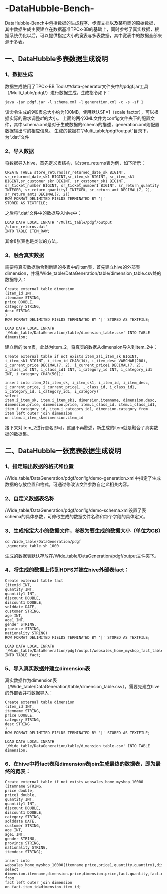 # -DataHubble-Bench-
DataHubble-Bench中包括数据的生成程序、步骤文档以及某电商的原始数据，其中数据生成主要建立在数据基准TPCx-BB的基础上，同时参考了真实数据，根据系统优化以后，可以提供指定大小的宽表与多表数据，其中宽表中的数据全部来源于多表。
## 一、DataHubble多表数据生成说明
### 1、数据生成
数据生成使用了TPCx-BB Tools中data-generator文件夹中的pdgf.jar工具（/Multi_table/pdgf/）进行数据生成，生成指令如下：
```
java -jar pdgf.jar -l schema.xml -l generation.xml -c -s -sf 1
```
该命令生成的9张表总大小约为100MB，使用默认SF=1（scale factor），可以根据实际的需求调整sf的大小。
上面的两个XML文件为config文件夹下的配置文件，其中schema.xml是对于生成数据的schema的描述，generation.xml则配置数据输出时的相应信息。
生成的数据在“/Multi_table/pdgf/output”目录下，为“.dat“文件
### 2、导入数据
将数据导入hive，首先定义表结构，以store_returns表为例，如下所示：
```
CREATE TABLE store_returns(sr_returned_date_sk BIGINT, sr_returned_date_sk1 BIGINT,sr_item_sk BIGINT, sr_item_sk1 BIGINT,sr_customer_skr BIGINT, sr_customer_sk1 BIGINT, sr_ticket_number BIGINT, sr_ticket_number1 BIGINT, sr_return_quantity INTEGER, sr_return_quantity1 INTEGER, sr_return_amt DECIMAL(7, 2), sr_return_amt1 DECIMAL(7, 2))
ROW FORMAT DELIMITED FIELDS TERMINATED BY '|'
STORED AS TEXTFILE;
```
之后将“.dat“文件中的数据导入hive中：
```
LOAD DATA LOCAL INPATH '/Multi_table/pdgf/output
/store_returns.dat' 
INTO TABLE ITEM_RAW;
```
其余8张表也是类似的方法。
### 3、融合真实数据
需要将真实数据融合到新建的多表中的item表，首先建立hive的外部表dimension，并将/Wide_table/DataGeneration/table/dimension_table.csv处的数据导入：
```
Create external table dimension
(item_id INT,
itemname STRING,
price DOUBLE,
category STRING,
desc STRING
)
ROW FORMAT DELIMITED FIELDS TERMINATED BY '|' STORED AS TEXTFILE;

LOAD DATA LOCAL INPATH '/Wide_table/DataGeneration/table/dimension_table.csv' INTO TABLE dimension;
```
建立新的item表，此处为item_2，将真实的数据从dimension导入到item_2中： 
```
Create external table if not exists item_2(i_item_sk BIGINT, i_item_sk1 BIGINT, i_item_id CHAR(16), i_item_desc VARCHAR(200), i_current_price DECIMAL(7, 2), i_current_price1 DECIMAL(7, 2), i_class_id INT, i_class_id1 INT, i_category_id INT, i_category_id1 INT, i_category CHAR(50));

insert into item_2(i_item_sk, i_item_sk1, i_item_id, i_item_desc, i_current_price, i_current_price1, i_class_id, i_class_id1, i_category_id, i_category_id1, i_category)
select 
item.i_item_sk, item.i_item_sk1, dimension.itemname, dimension.desc, dimension.price, dimension.price, item.i_class_id, item.i_class_id1, item.i_category_id, item.i_category_id1, dimension.category from
item left outer join dimension
on item.i_item_sk=dimension.item_id;
```
接下来对item_2进行更名即可，这里不再赘述，新生成的item就是融合了真实数据的数据集。
## 二、DataHubble一张宽表数据生成说明
### 1、指定输出数据的格式和位置
/Wide_table/DataGeneration/pdgf/config/demo-generation.xml中指定了生成数据的存放位置和格式，可通过修改该文件参数自定义相关内容。
### 2、自定义数据表名称
/Wide_table/DataGeneration/pdgf/config/demo-schema.xml设置了表schema的具体参数，可修改生成的数据文件名称和每个字段的具体定义。
### 3、生成指定大小的数据文件，参数为要生成的数据大小（单位为GB）
```
cd /Wide_table/DataGeneration/pdgf
./generate_table.sh 1000
```
生成的数据表默认存放在/Wide_table/DataGeneration/pdgf/output文件夹下。
### 4、将生成的数据上传到HDFS并建立hive外部表fact：
```
Create external table fact
(itemid INT,
quantity INT,
quantity1 INT,
discount DOUBLE,
discount1 DOUBLE,
solddate DATE,
customer STRING, 
age INT,
age1 INT,
gender STRING,
province STRING,
nationality STRING)
ROW FORMAT DELIMITED FIELDS TERMINATED BY '|' STORED AS TEXTFILE;

LOAD DATA LOCAL INPATH '/Wide_table/DataGeneration/pdgf/output/websales_home_myshop_fact_table.dat' INTO TABLE fact;
```
### 5、导入真实数据并建立dimension表
真实数据作为dimension表（/Wide_table/DataGeneration/table/dimension_table.csv），需要先建立hive的外部表并将数据导入：
```
Create external table dimension
(item_id INT,
itemname STRING,
price DOUBLE,
category STRING,
desc STRING
)
ROW FORMAT DELIMITED FIELDS TERMINATED BY '|' STORED AS TEXTFILE;

LOAD DATA LOCAL INPATH '/Wide_table/DataGeneration/table/dimension_table.csv' INTO TABLE dimension;
```
### 6、在hive中将fact表和dimension表join生成最终的数据表，即为最终的宽表：
```
Create external table if not exists websales_home_myshop_10000
(itemname STRING,
price double,
price1 double,
quantity INT,
quantity1 INT,
discount DOUBLE,
discount1 DOUBLE,
category STRING,
solddate DATE,
customer STRING, 
age INT,
age1 INT,
gender STRING,
province STRING,
nationality STRING,
itemdesc STRING);

insert into websales_home_myshop_10000(itemname,price,price1,quantity,quantiry1,discount,discount1,category,solddate,customer,age,age1,gender,province,nationality,itemdesc)
select dimension.itemname,dimension.price,dimension.price,fact.quantity,fact.quantity,fact.discount,fact.discount,dimension.category,fact.solddate,fact.customer,fact.age,fact.age,fact.gender,fact.province,fact.nationality,dimension.itemdesc from
fact left outer join dimension
on fact.item_id=dimension.item_id;
```

